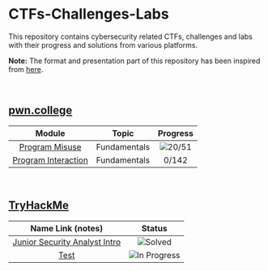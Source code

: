 # CTFs-Challenges-Labs

<p> 
This repository contains cybersecurity related CTFs, challenges and labs with their progress and solutions from various platforms.
</p>

**Note:** The format and presentation part of this repository has been inspired from [here](https://github.com/luisrodrigues154/Cyber-Security).


<br>

## [pwn.college](https://pwn.college/dojos) 


| Module | Topic | Progress |
| :-: | :-: | :-:|
| [Program Misuse](https://github.com/Parthik-Bhardwaj/CTFs-Challenges-Labs/blob/main/pwn.college/Fundamentals/Program%20Misuse/Notes.md) | Fundamentals | ![20/51](https://progress-bar.dev/39) |
| [Program Interaction]() | Fundamentals | 0/142 |

<br>

## [TryHackMe](https://tryhackme.com/)

| Name Link (notes) | Status |
| :-: | :-: |
| [Junior Security Analyst Intro](https://github.com/Parthik-Bhardwaj/CTFs-Challenges-Labs/blob/main/TryHackMe/Junior%20Security%20Analyst%20Intro/notes.md) | <img alt="Solved" src="https://img.shields.io/badge/Solved-3E1AD0E"/> |
| [Test](https://github.com/Parthik-Bhardwaj/CTFs-Challenges-Labs/blob/main/TryHackMe/Junior%20Security%20Analyst%20Intro/notes.md) | <img alt="In Progress" src="https://img.shields.io/badge/In%20Progress-E39842"/> |

<br>
<!--
<br>
/*
## [Embedded Security CTF](https://microcorruption.com)

|Name Link (notes) | Progres |
| :-: | :-: |
|[New Orleans](https://github.com/luisrodrigues154/Cyber-Security/tree/master/EmbeddedSecurity/NewOrleans.md) | Solved |
|[Sydney](https://github.com/luisrodrigues154/Cyber-Security/tree/master/EmbeddedSecurity/Sydney.md) | Solved |
|[Hanoi](https://github.com/luisrodrigues154/Cyber-Security/tree/master/EmbeddedSecurity/Hanoi.md) | Solved |
|[Cusco](https://github.com/luisrodrigues154/Cyber-Security/tree/master/EmbeddedSecurity/Cusco.md) | Solved |
|[Reykjavik](https://github.com/luisrodrigues154/Cyber-Security/tree/master/EmbeddedSecurity/Reykjavik.md) | Solved |
|[Johannesburg](https://github.com/luisrodrigues154/Cyber-Security/tree/master/EmbeddedSecurity/Johannesburg.md) | Solved |
|[Whitehorse](https://github.com/luisrodrigues154/Cyber-Security/tree/master/EmbeddedSecurity/Whitehorse.md) | Solved |
|[Montevideo](https://github.com/luisrodrigues154/Cyber-Security/tree/master/EmbeddedSecurity/Montevideo.md) | Solved |
|[Santa Cruz](https://github.com/luisrodrigues154/Cyber-Security/tree/master/EmbeddedSecurity/SantaCruz.md) | Solved |


<br>



## [HackTheBox](https://www.hackthebox.eu) 

<br>

### Machines

| Name Link (notes)| Progress |
| :-: | :-: |
|[Academy](https://github.com/luisrodrigues154/Cyber-Security/blob/master/HackTheBox/Machines/Academy/notes.md)| Solved |
|[Admirer](https://github.com/luisrodrigues154/Cyber-Security/blob/master/HackTheBox/Machines/Admirer/notes.md)| Solved |
|[Blunder](https://github.com/luisrodrigues154/Cyber-Security/blob/master/HackTheBox/Machines/Blunder/notes.md)| Solved |
|[Bucket](https://github.com/luisrodrigues154/Cyber-Security/blob/master/HackTheBox/Machines/Bucket/notes.md)| Solved |
|[Buff](https://github.com/luisrodrigues154/Cyber-Security/blob/master/HackTheBox/Machines/Buff/notes.md)| Solved |
|[Delivery](https://github.com/luisrodrigues154/Cyber-Security/blob/master/HackTheBox/Machines/Delivery/notes.md)| Solved |
|[Doctor](https://github.com/luisrodrigues154/Cyber-Security/blob/master/HackTheBox/Machines/Doctor/notes.md)| Solved |
|[Jewel](https://github.com/luisrodrigues154/Cyber-Security/blob/master/HackTheBox/Machines/Jewel/notes.md)| Solved |
|[Laboratory](https://github.com/luisrodrigues154/Cyber-Security/blob/master/HackTheBox/Machines/Laboratory/notes.md)| Solved |
|[Luanne](https://github.com/luisrodrigues154/Cyber-Security/blob/master/HackTheBox/Machines/Luanne/notes.md)| Solved |
|[OpenKeyS](https://github.com/luisrodrigues154/Cyber-Security/blob/master/HackTheBox/Machines/OpenKeyS/notes.md)| Solved |
|[Passage](https://github.com/luisrodrigues154/Cyber-Security/blob/master/HackTheBox/Machines/Passage/notes.md)| Solved |
|[Ready](https://github.com/luisrodrigues154/Cyber-Security/blob/master/HackTheBox/Machines/Ready/notes.md)| Solved |
|[ScriptKiddie](https://github.com/luisrodrigues154/Cyber-Security/blob/master/HackTheBox/Machines/ScriptKiddie/notes.md)| Solved |
|[SneakyMailer](https://github.com/luisrodrigues154/Cyber-Security/blob/master/HackTheBox/Machines/SneakyMailer/notes.md)| Solved |
|[Tabby](https://github.com/luisrodrigues154/Cyber-Security/blob/master/HackTheBox/Machines/Tabby/notes.md)| Solved |
|[Time](https://github.com/luisrodrigues154/Cyber-Security/blob/master/HackTheBox/Machines/Time/notes.md)| Solved |
|[Tenet](https://github.com/luisrodrigues154/Cyber-Security/blob/master/HackTheBox/Machines/Tenet/notes.md)| Solved |
|[Ophiuchi](https://github.com/luisrodrigues154/Cyber-Security/blob/master/HackTheBox/Machines/Ophiuchi/notes.md)| Solved |
|[Spectra](https://github.com/luisrodrigues154/Cyber-Security/blob/master/HackTheBox/Machines/Spectra/notes.md)| Solved |
|[The Notebook](https://github.com/luisrodrigues154/Cyber-Security/blob/master/HackTheBox/Machines/TheNotebook/notes.md)| Solved |
|[Schooled](https://github.com/luisrodrigues154/Cyber-Security/blob/master/HackTheBox/Machines/Schooled/notes.md)| Solved |
|[Armageddon](https://github.com/luisrodrigues154/Cyber-Security/blob/master/HackTheBox/Machines/Armageddon/notes.md)| Solved |
|[Tentacle](https://github.com/luisrodrigues154/Cyber-Security/blob/master/HackTheBox/Machines/Tentacle/notes.md)| Solved |
|[Unobtainium](https://github.com/luisrodrigues154/Cyber-Security/blob/master/HackTheBox/Machines/Unobtainium/notes.md)| Solved |
|[Knife](https://github.com/luisrodrigues154/Cyber-Security/blob/master/HackTheBox/Machines/Knife/notes.md)| Solved |
|[Pit](https://github.com/luisrodrigues154/Cyber-Security/blob/master/HackTheBox/Machines/Pit/notes.md)| Solved |
|[Love](https://github.com/luisrodrigues154/Cyber-Security/blob/master/HackTheBox/Machines/Love/notes.md)| Solved |

<br>

### Challenges

| Name Link (notes) | Category | Progress |
| :-: | :-: | :-:|
| [Invitation](https://github.com/luisrodrigues154/Cyber-Security/blob/master/HackTheBox/Challenges/Invitation/notes.md)| NA | Solved |
| [0xDiablos](https://github.com/luisrodrigues154/Cyber-Security/tree/master/HackTheBox/Challenges/Pwn/0xDiablos/notes.md) | Pwn | Solved |
| [Format](https://github.com/luisrodrigues154/Cyber-Security/tree/master/HackTheBox/Challenges/Pwn/Format/notes.md) | Pwn | Solved |
| [Space](https://github.com/luisrodrigues154/Cyber-Security/tree/master/HackTheBox/Challenges/Pwn/Space/notes.md) | Pwn | Solved |
| [Hunting](https://github.com/luisrodrigues154/Cyber-Security/tree/master/HackTheBox/Challenges/Pwn/Hunting/notes.md) | Pwn | Solved |
| [BabyRE](https://github.com/luisrodrigues154/Cyber-Security/tree/master/HackTheBox/Challenges/Reverse/BabyRE/notes.md) | Reverse Engineering | Solved |
| [Bypass](https://github.com/luisrodrigues154/Cyber-Security/tree/master/HackTheBox/Challenges/Reverse/Bypass/notes.md) | Reverse Engineering | Solved |
| [Exatlon](https://github.com/luisrodrigues154/Cyber-Security/tree/master/HackTheBox/Challenges/Reverse/Exatlon/notes.md) | Reverse Engineering | Solved |
| [ImpossiblePassword](https://github.com/luisrodrigues154/Cyber-Security/tree/master/HackTheBox/Challenges/Reverse/ImpossiblePassword/notes.md) | Reverse Engineering | Solved |
| [HackyBird](https://github.com/luisrodrigues154/Cyber-Security/tree/master/HackTheBox/Challenges/Reverse/HackyBird/notes.md) | Reverse Engineering | Solved |
| [Restaurant](https://github.com/luisrodrigues154/Cyber-Security/tree/master/HackTheBox/Challenges/Pwn/Restaurant/notes.md) | Pwn | Solved |
| [Bad Grades](https://github.com/luisrodrigues154/Cyber-Security/tree/master/HackTheBox/Challenges/Pwn/BadGrades/notes.md) | Pwn | Solved |
| [Cat](https://github.com/luisrodrigues154/Cyber-Security/tree/master/HackTheBox/Challenges/Mobile/Cat/notes.md) | Mobile | Solved |
| [Cryptohorrific](https://github.com/luisrodrigues154/Cyber-Security/tree/master/HackTheBox/Challenges/Mobile/Cryptohorrific/notes.md) | Mobile | Solved |
| [DebugMe](https://github.com/luisrodrigues154/Cyber-Security/tree/master/HackTheBox/Challenges/Reverse/DebugMe/notes.md) | Reverse Engineering | Solved |


<br>

### [Academy](https://academy.hackthebox.eu)

| Name Link (notes) | Progress |
| :-:| :-:|
| [Windows Fundamentals](https://github.com/luisrodrigues154/Cyber-Security/tree/master/HackTheBox_Academy/Windows_Fundamentals/notes.md) | Solved | 

<br>

## [TryHackMe](https://tryhackme.com/)

| Name Link (notes) | Progress |
| :-: | :-: |
| [AgentSudo](https://github.com/luisrodrigues154/Cyber-Security/tree/master/TryHackMe/AgentSudo/notes.md) | Solved |
| [BasicPentesting](https://github.com/luisrodrigues154/Cyber-Security/tree/master/TryHackMe/BasicPentesting/notes.md) | Solved |
| [BoilerCTF](https://github.com/luisrodrigues154/Cyber-Security/tree/master/TryHackMe/BoilerCTF/notes.md) | Solved |
| [BountyHacker](https://github.com/luisrodrigues154/Cyber-Security/tree/master/TryHackMe/BountyHacker/notes.md) | Solved |
| [Ignite](https://github.com/luisrodrigues154/Cyber-Security/tree/master/TryHackMe/Ignite/notes.md) | Solved |
| [LinuxPrivEsc](https://github.com/luisrodrigues154/Cyber-Security/tree/master/TryHackMe/LinuxPrivEsc/notes.md) | Solved |
| [Metasploit](https://github.com/luisrodrigues154/Cyber-Security/tree/master/TryHackMe/Metasploit/notes.md) | Solved |
| [MrRobotCTF](https://github.com/luisrodrigues154/Cyber-Security/tree/master/TryHackMe/MrRobotCTF/notes.md) | Solved |
| [PickleRick](https://github.com/luisrodrigues154/Cyber-Security/tree/master/TryHackMe/PickleRick/notes.md) | Solved |
| [PostExploitationBasics](https://github.com/luisrodrigues154/Cyber-Security/tree/master/TryHackMe/PostExploitationBasics/notes.md) | On Going |
| [RootMe](https://github.com/luisrodrigues154/Cyber-Security/tree/master/TryHackMe/RootMe/notes.md) | Solved |
| [Tartarus](https://github.com/luisrodrigues154/Cyber-Security/tree/master/TryHackMe/Tartarus/notes.md) | Solved |
| [TheFindCommand](https://github.com/luisrodrigues154/Cyber-Security/tree/master/TryHackMe/TheFindCommand/notes.md) | Solved |
| [VulnUniversity](https://github.com/luisrodrigues154/Cyber-Security/tree/master/TryHackMe/VulnUniversity/notes.md) | Solved |
| [IntroTo x86-64](https://github.com/luisrodrigues154/Cyber-Security/tree/master/TryHackMe/IntroTo_x86-64/notes.md) | Solved |
| [Reverse Engineering](https://github.com/luisrodrigues154/Cyber-Security/tree/master/TryHackMe/Reverse_Engineering/notes.md) | Solved |
| [Classic Passwd](https://github.com/luisrodrigues154/Cyber-Security/tree/master/TryHackMe/ClassicPasswd/notes.md) | Solved |
| [Lazy Admin](https://github.com/luisrodrigues154/Cyber-Security/tree/master/TryHackMe/LazyAdmin/notes.md) | Solved |
| [Wonderland](https://github.com/luisrodrigues154/Cyber-Security/tree/master/TryHackMe/Wonderland/notes.md) | Solved |
| [REloaded](https://github.com/luisrodrigues154/Cyber-Security/tree/master/TryHackMe/REloaded/notes.md) | Solved |
| [Anonymous](https://github.com/luisrodrigues154/Cyber-Security/tree/master/TryHackMe/Anonymous/notes.md) | Solved |
| [DogCat](https://github.com/luisrodrigues154/Cyber-Security/tree/master/TryHackMe/DogCat/notes.md) | Solved |
| [Blueprint](https://github.com/luisrodrigues154/Cyber-Security/tree/master/TryHackMe/Blueprint/notes.md) | Solved |
| [VulnNet](https://github.com/luisrodrigues154/Cyber-Security/tree/master/TryHackMe/VulnNet/VulnNet/notes.md) | Solved |
| [VulnNet: Node](https://github.com/luisrodrigues154/Cyber-Security/tree/master/TryHackMe/VulnNet/Node/notes.md) | Solved |
| [VulnNet: dotpy](https://github.com/luisrodrigues154/Cyber-Security/tree/master/TryHackMe/VulnNet/dotpy/notes.md) | Solved |
| [VulnNet: dotjar](https://github.com/luisrodrigues154/Cyber-Security/tree/master/TryHackMe/VulnNet/dotjar/notes.md) | Solved |
<br>

## [UnderTheWire](https://underthewire.tech/)

| Name Link (notes) | Progress |
| :-: | :-: |
| [Century](https://github.com/luisrodrigues154/Cyber-Security/tree/master/UnderTheWire/century.md) | Solved |
| [Cyborg](https://github.com/luisrodrigues154/Cyber-Security/tree/master/UnderTheWire/Cyborg.md) | Solved |

<br>

## [CyberDefenders](https://cyberdefenders.org)

| Name Link (notes) | Progress |
| :-:| :-:|
| [EscapeRoom_PacketAnalysis](https://github.com/luisrodrigues154/Cyber-Security/tree/master/CyberDefenders/EscapeRoom_PacketAnalysis/notes.md) | Solved (1 missing) | 

<br>

## [OWASP - Juice-shop](https://owasp.org/www-project-juice-shop/) 

| Level Link (notes) | Progress | 
| :-: | :-:|
| [Level 1](https://github.com/luisrodrigues154/Cyber-Security/blob/master/Juice-shop/Level_1.md) | Solved | 
| [Level 2](https://github.com/luisrodrigues154/Cyber-Security/blob/master/Juice-shop/Level_2.md) | Solved | 
| [Level 3](https://github.com/luisrodrigues154/Cyber-Security/blob/master/Juice-shop/Level_3.md) | Solved |
| [Level 4](https://github.com/luisrodrigues154/Cyber-Security/blob/master/Juice-shop/Level_4.md) | On Going |

<br>


## [Exploit Education](https://exploit.education/)

### [Nebula](https://exploit.education/nebula/)

| Name Link (notes) | Progress |
| :-: | :-: |
| [Level 00](https://github.com/luisrodrigues154/Cyber-Security/tree/master/Exploit-Education/Nebula/level00.md) | Solved |
| [Level 01](https://github.com/luisrodrigues154/Cyber-Security/tree/master/Exploit-Education/Nebula/level01.md) | Solved |
| [Level 02](https://github.com/luisrodrigues154/Cyber-Security/tree/master/Exploit-Education/Nebula/level02.md) | Solved |
| [Level 03](https://github.com/luisrodrigues154/Cyber-Security/tree/master/Exploit-Education/Nebula/level03.md) | Solved |
| [Level 04](https://github.com/luisrodrigues154/Cyber-Security/tree/master/Exploit-Education/Nebula/level04.md) | Solved |
| [Level 05](https://github.com/luisrodrigues154/Cyber-Security/tree/master/Exploit-Education/Nebula/level05.md) | Solved |
| [Level 06](https://github.com/luisrodrigues154/Cyber-Security/tree/master/Exploit-Education/Nebula/level06.md) | Solved |
| [Level 07](https://github.com/luisrodrigues154/Cyber-Security/tree/master/Exploit-Education/Nebula/level07.md) | Solved |
| [Level 08](https://github.com/luisrodrigues154/Cyber-Security/tree/master/Exploit-Education/Nebula/level08.md) | Solved |
| [Level 09](https://github.com/luisrodrigues154/Cyber-Security/tree/master/Exploit-Education/Nebula/level09.md) | Solved |
| [Level 10](https://github.com/luisrodrigues154/Cyber-Security/tree/master/Exploit-Education/Nebula/level10.md) | Solved |
| [Level 11](https://github.com/luisrodrigues154/Cyber-Security/tree/master/Exploit-Education/Nebula/level11.md) | Solved |
| [Level 12](https://github.com/luisrodrigues154/Cyber-Security/tree/master/Exploit-Education/Nebula/level12.md) | Solved |
| [Level 13](https://github.com/luisrodrigues154/Cyber-Security/tree/master/Exploit-Education/Nebula/level13.md) | Solved |
| [Level 14](https://github.com/luisrodrigues154/Cyber-Security/tree/master/Exploit-Education/Nebula/level14.md) | Solved |
| [Level 15](https://github.com/luisrodrigues154/Cyber-Security/tree/master/Exploit-Education/Nebula/level15.md) | Solved |
| [Level 16](https://github.com/luisrodrigues154/Cyber-Security/tree/master/Exploit-Education/Nebula/level16.md) | Solved |
| [Level 17](https://github.com/luisrodrigues154/Cyber-Security/tree/master/Exploit-Education/Nebula/level17.md) | Solved |
| [Level 19](https://github.com/luisrodrigues154/Cyber-Security/tree/master/Exploit-Education/Nebula/level19.md) | Solved |

<br>


## [Blue Team Labs](https://blueteamlabs.online) 

| Name Link (notes) | Category | Progress |
| :-: | :-: | :-:|
| [Phishing Analysis](https://github.com/luisrodrigues154/Cyber-Security/blob/master/BlueTeamLabs/PhishingAnalysis/notes.md)| Security Operations | Solved |
| [ILOVEYOU](https://github.com/luisrodrigues154/Cyber-Security/blob/master/BlueTeamLabs/ILOVEYOU/notes.md)| Reverse Engineering | Solved |
| [Network Analysis - Web Shell](https://github.com/luisrodrigues154/Cyber-Security/blob/master/BlueTeamLabs/WebShell/notes.md)| Security Operations | Solved |
| [Reverse Engineering - A Classic Injection](https://github.com/luisrodrigues154/Cyber-Security/blob/master/BlueTeamLabs/ClassicInjection/notes.md)| Reverse Engineering | Solved |
| [Log Analysis - Privilege Escalation](https://github.com/luisrodrigues154/Cyber-Security/blob/master/BlueTeamLabs/LogAnalysis_PrivEscalation/notes.md)| Ctf-like | Solved |
| [Malicious PowerShell Analysis](https://github.com/luisrodrigues154/Cyber-Security/blob/master/BlueTeamLabs/MaliciousPowerShellAnalysis/notes.md)| Security Operations | Solved |
| [Browser Forensics - Cryptominer](https://github.com/luisrodrigues154/Cyber-Security/blob/master/BlueTeamLabs/Criptominer/notes.md)| Incident Response | Solved |
| [The Planet's Prestige](https://github.com/luisrodrigues154/Cyber-Security/blob/master/BlueTeamLabs/PlanetsPrestige/notes.md)| Ctf-like | Solved |
-->
